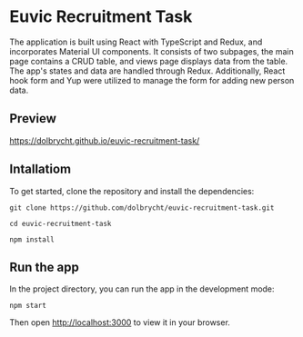 # Euvic Recruitment Task
The application is built using React with TypeScript and Redux, and incorporates Material UI components. It consists of two subpages, the main page contains a CRUD table, and views page displays data from the table. The app's states and data are handled through Redux. Additionally, React hook form and Yup were utilized to manage the form for adding new person data.

## Preview

https://dolbrycht.github.io/euvic-recruitment-task/

## Intallatiom

To get started, clone the repository and install the dependencies:

 `git clone https://github.com/dolbrycht/euvic-recruitment-task.git`
 
 `cd euvic-recruitment-task`
 
 `npm install`

## Run the app

In the project directory, you can run the app in the development mode:

 `npm start`

Then open [http://localhost:3000](http://localhost:3000) to view it in your browser.

